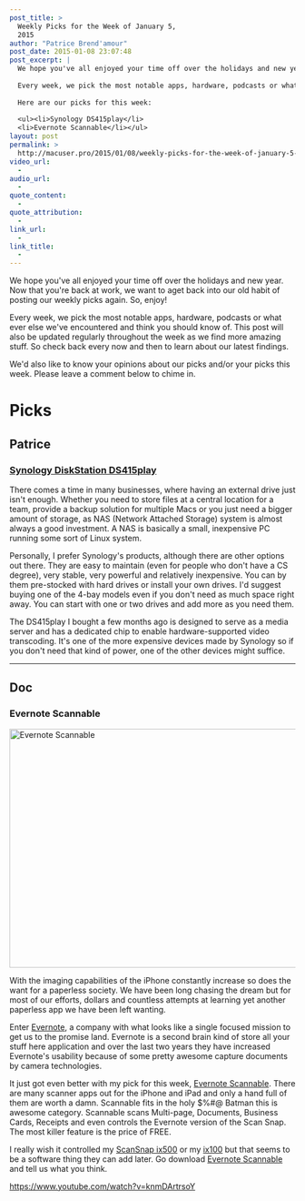 ```yaml
---
post_title: >
  Weekly Picks for the Week of January 5,
  2015
author: "Patrice Brend'amour"
post_date: 2015-01-08 23:07:48
post_excerpt: |
  We hope you've all enjoyed your time off over the holidays and new year. Now that you're back at work, we want to aget back into our old habit of posting our weekly picks again. So, enjoy!
  
  Every week, we pick the most notable apps, hardware, podcasts or what ever else we've encountered and think you should know of. This post will also be updated regularly throughout the week as we find more amazing stuff. So check back every now and then to learn about our latest findings.
  
  Here are our picks for this week:
  
  <ul><li>Synology DS415play</li>
  <li>Evernote Scannable</li></ul>
layout: post
permalink: >
  http://macuser.pro/2015/01/08/weekly-picks-for-the-week-of-january-5-2015/
video_url:
  - 
audio_url:
  - 
quote_content:
  - 
quote_attribution:
  - 
link_url:
  - 
link_title:
  - 
---
```


We hope you've all enjoyed your time off over the holidays and new year. Now that you're back at work, we want to aget back into our old habit of posting our weekly picks again. So, enjoy!

Every week, we pick the most notable apps, hardware, podcasts or what ever else we've encountered and think you should know of. This post will also be updated regularly throughout the week as we find more amazing stuff. So check back every now and then to learn about our latest findings.

We'd also like to know your opinions about our picks and/or your picks this week. Please leave a comment below to chime in.

<h1>Picks</h1>

<h2>Patrice</h2>

<h3><a href="http://www.amazon.com/Synology-America-DiskStation-Attached-DS415play/dp/B00LO3KW7S/">Synology DiskStation DS415play</a></h3>

There comes a time in many businesses, where having an external drive just isn't enough. Whether you need to store files at a central location for a team, provide a backup solution for multiple Macs or you just need a bigger amount of storage, as NAS (Network Attached Storage) system is almost always a good investment. A NAS is basically a small, inexpensive PC running some sort of Linux system.

Personally, I prefer Synology's products, although there are other options out there. They are easy to maintain (even for people who don't have a CS degree), very stable, very powerful and relatively inexpensive. You can by them pre-stocked with hard drives or install your own drives. I'd suggest buying one of the 4-bay models even if you don't need as much space right away. You can start with one or two drives and add more as you need them.

The DS415play I bought a few months ago is designed to serve as a media server and has a dedicated chip to enable hardware-supported video transcoding. It's one of the more expensive devices made by Synology so if you don't need that kind of power, one of the other devices might suffice.

<hr />

<h2>Doc</h2>

<h3>Evernote Scannable</h3>

<a href="/wp-content/uploads/2015/01/1420932539560.jpeg"><img src="/wp-content/uploads/2015/01/1420932539560.jpeg" alt="Evernote Scannable" width="820" height="420" class="alignleft size-full wp-image-207" /></a>

With the imaging capabilities of the iPhone constantly increase so does the want for a paperless society. We have been long chasing the dream but for most of our efforts, dollars and countless attempts at learning yet another paperless app we have been left wanting.

Enter <a href="https://evernote.com/">Evernote</a>, a company with what looks like a single focused mission to get us to the promise land. Evernote is a second brain kind of store all your stuff here application and over the last two years they have increased Evernote's usability because of some pretty awesome capture documents by camera technologies.

It just got even better with my pick for this week, <a href="https://evernote.com/products/scannable/">Evernote Scannable</a>. There are many scanner apps out for the iPhone and iPad and only a hand full of them are worth a damn. Scannable fits in the holy $%#@ Batman this is awesome category. Scannable scans Multi-page, Documents, Business Cards, Receipts and even controls the Evernote version of the Scan Snap. The most killer feature is the price of FREE.

I really wish it controlled my <a href="http://dcrk.me/1wItaBu">ScanSnap ix500</a> or my <a href="http://dcrk.me/1xWewLi">ix100</a> but that seems to be a software thing they can add later. Go download <a href="https://itunes.apple.com/us/app/evernote-scannable/id883338188?at=1l3vavJ">Evernote Scannable</a> and tell us what you think.

https://www.youtube.com/watch?v=knmDArtrsoY